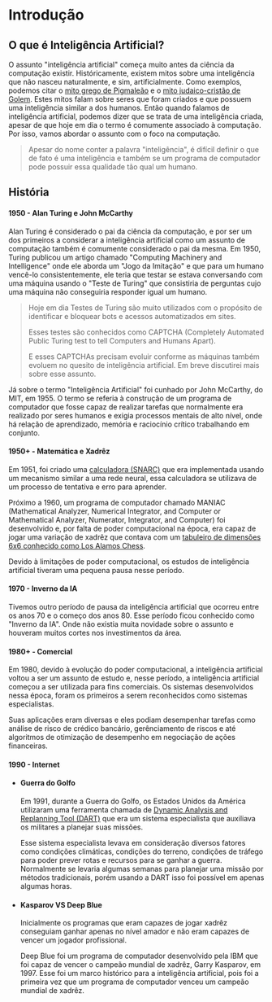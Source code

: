 # Introdução

## O que é Inteligência Artificial?

O assunto "inteligência artificial" começa muito antes da ciência da computação
existir. Históricamente, existem mitos sobre uma inteligência que não nasceu
naturalmente, e sim, artificialmente. Como exemplos, podemos citar o [mito grego
 de Pigmaleão](https://pt.wikipedia.org/wiki/Pigmale%C3%A3o) e o [mito judaico-cristão de Golem](https:/www.nationalgeographic.pt/historia/o-golem-um-homem-barro-no-gueto-praga_2907).
Estes mitos falam sobre seres que foram criados e que possuem uma inteligência
similar a dos humanos. Então quando falamos de inteligência artificial, podemos
dizer que se trata de uma inteligência criada, apesar de que hoje em dia o termo
é comumente associado à computação. Por isso, vamos abordar o assunto com o foco
na computação.

> Apesar do nome conter a palavra "inteligência", é difícil definir o que de fato
> é uma inteligência e também se um programa de computador pode possuir essa qualidade
> tão qual um humano.

## História

#### 1950 - Alan Turing e John McCarthy

Alan Turing é considerado o pai da ciência da computação, e por ser um dos
primeiros a considerar a inteligência artificial como um assunto de computação
também é comumente considerado o pai da mesma. Em 1950, Turing publicou um 
artigo chamado "Computing Machinery and Intelligence" onde ele aborda um
"Jogo da Imitação" e que para um humano vencê-lo consistentemente, ele teria
que testar se estava conversando com uma máquina usando o "Teste de Turing"
que consistiria de perguntas cujo uma máquina não conseguiria responder igual
um humano.

> Hoje em dia Testes de Turing são muito utilizados com o propósito de 
> identificar e bloquear bots e acessos automatizados em sites.
> 
> Esses testes são conhecidos como CAPTCHA (Completely Automated Public Turing test to tell Computers and Humans Apart).
> 
> E esses CAPTCHAs precisam evoluir conforme as máquinas também evoluem no
> quesito de inteligência artificial. Em breve discutirei mais sobre esse assunto.

Já sobre o termo "Inteligência Artificial" foi cunhado por John McCarthy, 
do MIT, em 1955. O termo se referia à construção de um programa de computador
que fosse capaz de realizar tarefas que normalmente era realizado por seres
humanos e exigia processos mentais de alto nível, onde há relação de 
aprendizado, memória e raciocínio crítico trabalhando em conjunto.

#### 1950+ - Matemática e Xadrêz

Em 1951, foi criado uma [calculadora (SNARC)](https://zahid-parvez.medium.com/history-of-ai-the-first-neural-network-computer-marvin-minsky-231c8bd58409) que era implementada usando um mecanismo
similar a uma rede neural, essa calculadora se utilizava de um processo de
tentativa e erro para aprender.

Próximo a 1960, um programa de computador chamado MANIAC 
(Mathematical Analyzer, Numerical Integrator, and Computer or 
Mathematical Analyzer, Numerator, Integrator, and Computer)
foi desenvolvido e, por falta de poder computacional na época, era capaz de jogar
uma variação de xadrêz que contava com um [tabuleiro de dimensões 6x6 
conhecido como Los Alamos Chess](https://discover.lanl.gov/publications/at-the-bradbury/2023-aug/maniac-chess/).

Devido à limitações de poder computacional, os estudos de inteligência 
artificial tiveram uma pequena pausa nesse período.

#### 1970 - Inverno da IA

Tivemos outro período de pausa da inteligência artificial que ocorreu entre os anos 70 e o começo dos anos 80. Esse período ficou conhecido como "Inverno da IA". Onde não
existia muita novidade sobre o assunto e houveram muitos cortes nos investimentos
da área.

#### 1980+ - Comercial

Em 1980, devido à evolução do poder computacional, a inteligência artificial
voltou a ser um assunto de estudo e, nesse período, a inteligência artificial
começou a ser utilizada para fins comerciais. Os sistemas desenvolvidos nessa
 época, foram os primeiros a serem reconhecidos como sistemas especialistas.

Suas aplicações eram diversas e eles podiam desempenhar tarefas como
análise de risco de crédico bancário, gerênciamento de riscos e até algoritmos
de otimização de desempenho em negociação de ações financeiras.


#### 1990 - Internet

- #### Guerra do Golfo

    Em 1991, durante a Guerra do Golfo, os Estados Unidos da América utilizaram
    uma ferramenta chamada de [Dynamic Analysis and Replanning Tool (DART)](https://en.wikipedia.org/wiki/Dynamic_Analysis_and_Replanning_Tool) que
    era um sistema especialista que auxiliava os militares a planejar suas missões.

    Esse sistema especialista levava em consideração diversos fatores como
    condições climáticas, condições do terreno, condições de tráfego para poder
    prever rotas e recursos para se ganhar a guerra. Normalmente se levaria algumas
    semanas para planejar uma missão por métodos tradicionais, porém usando a DART
    isso foi possível em apenas algumas horas.


- #### Kasparov VS Deep Blue
    
    Inicialmente os programas que eram capazes de jogar xadrêz conseguiam ganhar
    apenas no nível amador e não eram capazes de vencer um jogador profissional. 

    Deep Blue foi um programa de computador desenvolvido pela IBM que foi capaz de
    vencer o campeão mundial de xadrêz, Garry Kasparov, em 1997. 
    Esse foi um marco histórico para a inteligência artificial, pois foi a primeira vez que um programa de computador venceu um campeão mundial de xadrêz.
